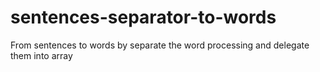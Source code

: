 # sentences-separator-to-words
From sentences to words by separate the word processing and delegate them into array
